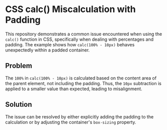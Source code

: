 # CSS calc() Miscalculation with Padding
This repository demonstrates a common issue encountered when using the `calc()` function in CSS, specifically when dealing with percentages and padding.  The example shows how `calc(100% - 10px)` behaves unexpectedly within a padded container.

## Problem
The `100%` in `calc(100% - 10px)` is calculated based on the content area of the parent element, not including the padding. Thus, the `10px` subtraction is applied to a smaller value than expected, leading to misalignment.

## Solution
The issue can be resolved by either explicitly adding the padding to the calculation or by adjusting the container's `box-sizing` property.